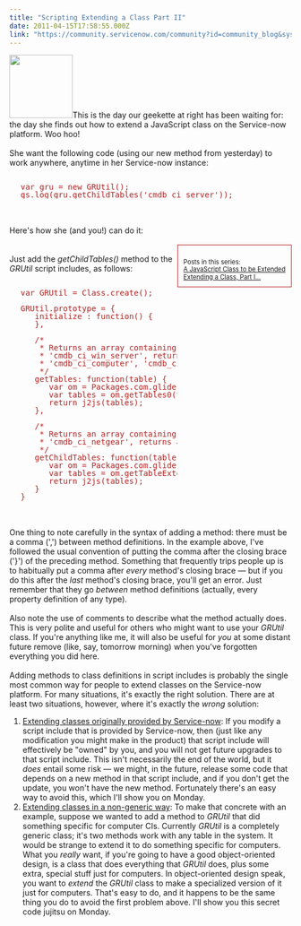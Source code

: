 ```yaml
---
title: "Scripting Extending a Class Part II"
date: 2011-04-15T17:58:55.000Z
link: "https://community.servicenow.com/community?id=community_blog&sys_id=fedc2a65dbd0dbc01dcaf3231f9619ad"
---
```

<p><img  alt="" class="jive-image" src="9f13af39db10dfc0b322f4621f9619cc.iix" style="width: auto; height: 113px;" />This is the day our geekette at right has been waiting for: the day she finds out how to extend a JavaScript class on the Service-now platform. Woo hoo!<br /><br />She want the following code (using our new method from yesterday) to work anywhere, anytime in her Service-now instance:<br /><pre style="margin-left:20px;line-height:1;color:FireBrick;"><br />var gru = new GRUtil();<br />gs.log(gru.getChildTables('cmdb_ci_server'));</pre><br /><br />Here's how she (and you!) can do it:<br /><!--break--><br /><div style="float:right;border:1px solid FireBrick;"><p style="margin:10px;font-size:80%;line-height:120%"><br />Posts in this series:<br /><a title="lightlyLoony/blog/2011/4/13/2067" href="/community?id=community_blog&sys_id=0a3daae5dbd0dbc01dcaf3231f9619b4">A JavaScript Class to be Extended</a><br /><a title="lightlyLoony/blog/2011/4/14/2068" href="/community?id=community_blog&sys_id=7e7ce2e1dbd0dbc01dcaf3231f961916">Extending a Class, Part I...</a><br /></p></div><br />Just add the <i>getChildTables()</i> method to the <i>GRUtil</i> script includes, as follows:<br /><pre style="margin-left:20px;line-height:1;color:FireBrick;"><br />var GRUtil = Class.create();<br /><br />GRUtil.prototype = {<br />   initialize : function() {<br />   },<br /><br />   /*<br />    * Returns an array containing the component tables for the given table.  For instance, given<br />    * 'cmdb_ci_win_server', returns an array with 'cmdb_ci_win_server', 'cmdb_ci_server',<br />    * 'cmdb_ci_computer', 'cmdb_ci_hardware', and 'cmdb_ci'.<br />    */<br />   getTables: function(table) {<br />      var om = Packages.com.glide.db.DBObjectManager.get();<br />      var tables = om.getTables0(table);<br />      return j2js(tables);<br />   },<br /><br />   /*<br />    * Returns an array containing any tables that extend the given table.  For example, given<br />    * 'cmdb_ci_netgear', returns an array with 'cmdb_ci_ip_switch' and 'cmdb_ci_ip_router'.<br />    */<br />   getChildTables: function(table) {<br />      var om = Packages.com.glide.db.DBObjectManager.get();<br />      var tables = om.getTableExtensions(table);<br />      return j2js(tables);<br />   }<br />}</pre><br /><br />One thing to note carefully in the syntax of adding a method: there must be a comma (',') between method definitions. In the example above, I've followed the usual convention of putting the comma after the closing brace ('}') of the preceding method. Something that frequently trips people up is to habitually put a comma after <i>every</i> method's closing brace — but if you do this after the <i>last</i> method's closing brace, you'll get an error. Just remember that they go <i>between</i> method definitions (actually, every property definition of any type). <br /><br />Also note the use of comments to describe what the method actually does. This is very polite and useful for others who might want to use your <i>GRUtil</i> class. If you're anything like me, it will also be useful for <i>you</i> at some distant future remove (like, say, tomorrow morning) when you've forgotten everything you did here.<br /><br />Adding methods to class definitions in script includes is probably the single most common way for people to extend classes on the Service-now platform. For many situations, it's exactly the right solution. There are at least two situations, however, where it's exactly the <i>wrong</i> solution:<br /><ol><li><u>Extending classes originally provided by Service-now</u>: If you modify a script include that is provided by Service-now, then (just like any modification you might make in the product) that script include will effectively be "owned" by you, and you will not get future upgrades to that script include. This isn't necessarily the end of the world, but it <i>does</i> entail some risk — we might, in the future, release some code that depends on a new method in that script include, and if you don't get the update, you won't have the new method. Fortunately there's an easy way to avoid this, which I'll show you on Monday.</li><li><u>Extending classes in a non-generic way</u>: To make that concrete with an example, suppose we wanted to add a method to <i>GRUtil</i> that did something specific for computer CIs. Currently <i>GRUtil</i> is a completely generic class; it's two methods work with any table in the system. It would be strange to extend it to do something specific for computers. What you <i>really</i> want, if you're going to have a good object-oriented design, is a class that does everything that <i>GRUtil</i> does, plus some extra, special stuff just for computers. In object-oriented design speak, you want to <i>extend</i> the <i>GRUtil</i> class to make a specialized version of it just for computers. That's easy to do, and it happens to be the same thing you do to avoid the first problem above. I'll show you this secret code jujitsu on Monday.</li></ol></p>